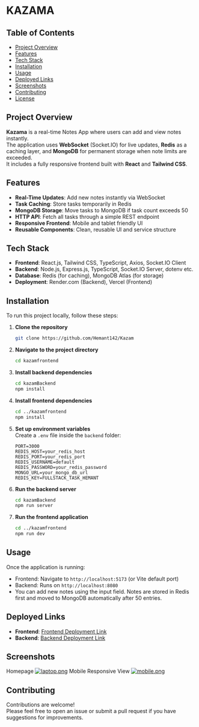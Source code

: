 # KAZAMA

## Table of Contents

- [Project Overview](#project-overview)
- [Features](#features)
- [Tech Stack](#tech-stack)
- [Installation](#installation)
- [Usage](#usage)
- [Deployed Links](#deployed-links)
- [Screenshots](#screenshots)
- [Contributing](#contributing)
- [License](#license)

## Project Overview

**Kazama** is a real-time Notes App where users can add and view notes instantly.  
The application uses **WebSocket** (Socket.IO) for live updates, **Redis** as a caching layer, and **MongoDB** for permanent storage when note limits are exceeded.  
It includes a fully responsive frontend built with **React** and **Tailwind CSS**.

## Features

- **Real-Time Updates**: Add new notes instantly via WebSocket
- **Task Caching**: Store tasks temporarily in Redis
- **MongoDB Storage**: Move tasks to MongoDB if task count exceeds 50
- **HTTP API**: Fetch all tasks through a simple REST endpoint
- **Responsive Frontend**: Mobile and tablet friendly UI
- **Reusable Components**: Clean, reusable UI and service structure

## Tech Stack

- **Frontend**: React.js, Tailwind CSS, TypeScript, Axios, Socket.IO Client
- **Backend**: Node.js, Express.js, TypeScript, Socket.IO Server, dotenv etc.
- **Database**: Redis (for caching), MongoDB Atlas (for storage)
- **Deployment**: Render.com (Backend), Vercel (Frontend)

## Installation

To run this project locally, follow these steps:

1. **Clone the repository**

   ```bash
   git clone https://github.com/Hemant142/Kazam
   ```

2. **Navigate to the project directory**

   ```bash
   cd kazamfrontend
   ```

3. **Install backend dependencies**

   ```bash
   cd kazamBackend
   npm install
   ```

4. **Install frontend dependencies**

   ```bash
   cd ../kazamfrontend
   npm install
   ```

5. **Set up environment variables**  
   Create a `.env` file inside the `backend` folder:

   ```plaintext
   PORT=3000
   REDIS_HOST=your_redis_host
   REDIS_PORT=your_redis_port
   REDIS_USERNAME=default
   REDIS_PASSWORD=your_redis_password
   MONGO_URL=your_mongo_db_url
   REDIS_KEY=FULLSTACK_TASK_HEMANT
   ```

6. **Run the backend server**

   ```bash
   cd kazamBackend
   npm run server
   ```

7. **Run the frontend application**
   ```bash
   cd ../kazamfrontend
   npm run dev
   ```

## Usage

Once the application is running:

- Frontend: Navigate to `http://localhost:5173` (or Vite default port)
- Backend: Runs on `http://localhost:8080`
- You can add new notes using the input field. Notes are stored in Redis first and moved to MongoDB automatically after 50 entries.

## Deployed Links

- **Frontend**: [Frontend Deployment Link](https://kazam-gamma.vercel.app/)
- **Backend**: [Backend Deployment Link](https://kazam-api.onrender.com)

## Screenshots

Homepage
[![laptop.png](https://i.postimg.cc/qMk89fS0/laptop.png)](https://postimg.cc/dDxkyfJS)
Mobile Responsive View
[![mobile.png](https://i.postimg.cc/FHNnWngJ/mobile.png)](https://postimg.cc/LnQThDWH)

## Contributing

Contributions are welcome!  
Please feel free to open an issue or submit a pull request if you have suggestions for improvements.


